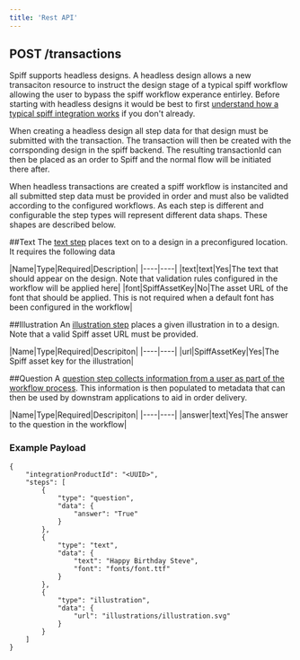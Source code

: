 ```yaml
---
title: 'Rest API'
---
```


## POST /transactions

Spiff supports headless designs. A headless design allows a new transaciton resource to instruct the design stage of a typical spiff workflow allowing the user to bypass the spiff workflow experance entirley. Before starting with headless designs it would be best to first [understand how a typical spiff integration works](/developer/integrations) if you don't already. 

When creating a headless design all step data for that design must be submitted with the transaction. The transaction will then be created with the corrsponding design in the spiff backend. The resulting transactionId can then be placed as an order to Spiff and the normal flow will be initiated there after.

When headless transactions are created a spiff workflow is instancited and all submitted step data must be provided in order and must also be validted according to the configured workflows. As each step is different and configurable the step types will represent different data shaps. These shapes are described below.

##Text
The [text step](/spiff-concepts/step-types/add-text) places text on to a design in a preconfigured location. It requires the following data

|Name|Type|Required|Description|
|----|----|
|text|text|Yes|The text that should appear on the design. Note that validation rules configured in the workflow will be applied here|
|font|SpiffAssetKey|No|The asset URL of the font that should be applied. This is not required when a default font has been configured in the workflow|

##Illustration
An [illustration step](/spiff-concepts/step-types/add-illustrations) places a given illustration in to a design. Note that a valid Spiff asset URL must be provided.

|Name|Type|Required|Descripiton|
|----|----|
|url|SpiffAssetKey|Yes|The Spiff asset key for the illustration|

##Question
A [question step collects information from a user as part of the workflow process](/spiff-concepts/step-types/add-question). This information is then populated to metadata that can then be used by downstram applications to aid in order delivery.

|Name|Type|Required|Descripiton|
|----|----|
|answer|text|Yes|The answer to the question in the workflow|


### Example Payload
```
{
	"integrationProductId": "<UUID>",
	"steps": [
    	{
        	"type": "question",
            "data": {
            	"answer": "True"
            }
        },
    	{
        	"type": "text",
            "data": {
            	"text": "Happy Birthday Steve",
                "font": "fonts/font.ttf"
            }
        },
        {
        	"type": "illustration",
            "data": {
            	"url": "illustrations/illustration.svg"
            }
        }
    ]
}
```